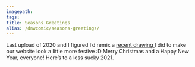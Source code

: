 ```yaml
---
imagepath:
tags:
title: Seasons Greetings
alias: /dnwcomic/seasons-greetings/
---
```


Last upload of 2020 and I figured I’d remix a [recent drawing ](https://twitter.com/MarySafroArt/status/1341166961619775494)I did to make our website look a little more festive :D
Merry Christmas and a Happy New Year, everyone! Here’s to a less sucky 2021.
